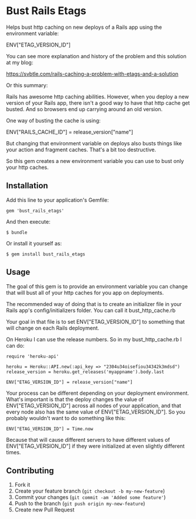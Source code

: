 # Bust Rails Etags

Helps bust http caching on new deploys of a Rails app using the environment variable: 

ENV["ETAG_VERSION_ID"]

You can see more explanation and history of the problem and this solution at my blog: 

https://svbtle.com/rails-caching-a-problem-with-etags-and-a-solution

Or this summary: 

Rails has awesome http caching abilities. However, when you deploy a new version of your Rails app, there isn't a good way to have that http cache get busted. And so browsers end up carrying around an old version. 

One way of busting the cache is using: 

ENV["RAILS_CACHE_ID"] = release_version["name"]

But changing that environment variable on deploys also busts things like your action and fragment caches. That's a bit too destructive. 

So this gem creates a new environment variable you can use to bust only your http caches.              


## Installation

Add this line to your application's Gemfile:

    gem 'bust_rails_etags'

And then execute:

    $ bundle

Or install it yourself as:

    $ gem install bust_rails_etags

## Usage

The goal of this gem is to provide an environment variable you can change that will bust all of your http caches for you app on deployments. 

The recommended way of doing that is to create an initializer file in your Rails app's config/initializers folder. You can call it bust_http_cache.rb

Your goal in that file is to set ENV["ETAG_VERSION_ID"] to something that will change on each Rails deployment. 

On Heroku I can use the release numbers. So in my bust_http_cache.rb I can do: 

```
require 'heroku-api'

heroku = Heroku::API.new(:api_key => "2304u34oisefiou34342k3mdsd")
release_version = heroku.get_releases('myappname').body.last

ENV["ETAG_VERSION_ID"] = release_version["name"]
```

Your process can be different depending on your deployment environment. What's important is that the deploy changes the value of ENV["ETAG_VERSION_ID"] across all nodes of your application, and that every node also has the same value of ENV["ETAG_VERSION_ID"]. So you probably wouldn't want to do something like this: 

```
ENV["ETAG_VERSION_ID"] = Time.now
```

Because that will cause different servers to have different values of ENV["ETAG_VERSION_ID"] if they were initialized at even slightly different times. 






## Contributing

1. Fork it
2. Create your feature branch (`git checkout -b my-new-feature`)
3. Commit your changes (`git commit -am 'Added some feature'`)
4. Push to the branch (`git push origin my-new-feature`)
5. Create new Pull Request
